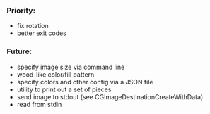 ### Priority:

- fix rotation
- better exit codes


### Future:

- specify image size via command line
- wood-like color/fill pattern
- specify colors and other config via a JSON file
- utility to print out a set of pieces
- send image to stdout (see CGImageDestinationCreateWithData)
- read from stdin
